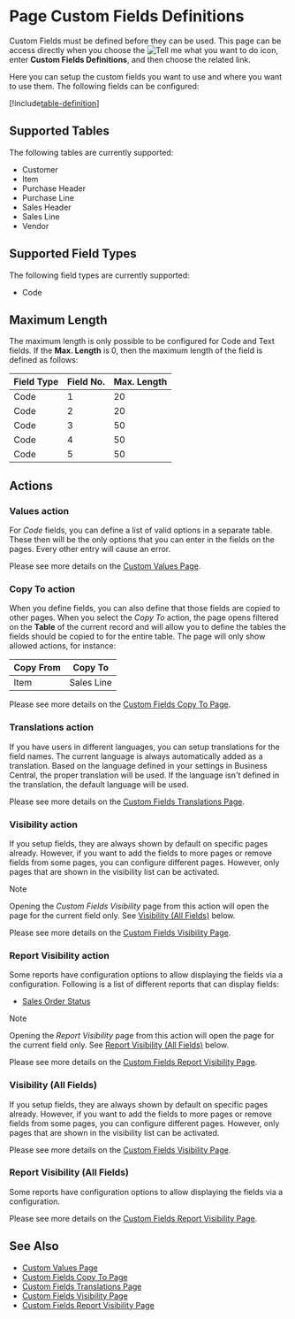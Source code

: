 # Page Custom Fields Definitions

Custom Fields must be defined before they can be used. This page can be access directly when you choose the ![Tell me what you want to do](/images/magnifying-glass.gif) icon, enter **Custom Fields Definitions**, and then choose the related link.

Here you can setup the custom fields you want to use and where you want to use them. The following fields can be configured:

[!include[table-definition](includes/table-definition.md)]

## Supported Tables

The following tables are currently supported:

- Customer
- Item
- Purchase Header
- Purchase Line
- Sales Header
- Sales Line
- Vendor

## Supported Field Types

The following field types are currently supported:

- Code

## Maximum Length

The maximum length is only possible to be configured for Code and Text fields. If the **Max. Length** is 0, then the maximum length of the field is defined as follows:

| Field Type | Field No. | Max. Length |
|-|-|-|
| Code | 1 | 20 |
| Code | 2 | 20 |
| Code | 3 | 50 |
| Code | 4 | 50 |
| Code | 5 | 50 |

## Actions

### Values action

For *Code* fields, you can define a list of valid options in a separate table. These then will be the only options that you can enter in the fields on the pages. Every other entry will cause an error.

Please see more details on the [Custom Values Page](page-customfield-custom-values.md).

### Copy To action

When you define fields, you can also define that those fields are copied to other pages. When you select the *Copy To* action, the page opens filtered on the **Table** of the current record and will allow you to define the tables the fields should be copied to for the entire table. The page will only show allowed actions, for instance:

| Copy From | Copy To |
|-|-|
| Item | Sales Line |

Please see more details on the [Custom Fields Copy To Page](page-customfield-copy-to.md).

### Translations action

If you have users in different languages, you can setup translations for the field names. The current language is always automatically added as a translation. Based on the language defined in your settings in Business Central, the proper translation will be used. If the language isn't defined in the translation, the default language will be used.

Please see more details on the [Custom Fields Translations Page](page-customfield-translations.md).

### Visibility action

If you setup fields, they are always shown by default on specific pages already. However, if you want to add the fields to more pages or remove fields from some pages, you can configure different pages. However, only pages that are shown in the visibility list can be activated.

> [!NOTE]
> Opening the *Custom Fields Visibility* page from this action will open the page for the current field only. See [Visibility (All Fields)](page-customfield-definitions.md#visibility-all-fields) below.

Please see more details on the [Custom Fields Visibility Page](page-customfield-visibility.md).

### Report Visibility action

Some reports have configuration options to allow displaying the fields via a configuration. Following is a list of different reports that can display fields:

- [Sales Order Status](report-sales-order-status.md)

> [!NOTE]
> Opening the *Report Visibility* page from this action will open the page for the current field only. See [Report Visibility (All Fields)](page-customfield-definitions.md#report-visibility-all-fields) below.

Please see more details on the [Custom Fields Report Visibility Page](page-customfield-report-visibility.md).

### Visibility (All Fields)

If you setup fields, they are always shown by default on specific pages already. However, if you want to add the fields to more pages or remove fields from some pages, you can configure different pages. However, only pages that are shown in the visibility list can be activated.

Please see more details on the [Custom Fields Visibility Page](page-customfield-visibility.md).

### Report Visibility (All Fields)

Some reports have configuration options to allow displaying the fields via a configuration.

Please see more details on the [Custom Fields Report Visibility Page](page-customfield-report-visibility.md).

## See Also

- [Custom Values Page](page-customfield-custom-values.md)
- [Custom Fields Copy To Page](page-customfield-copy-to.md)
- [Custom Fields Translations Page](page-customfield-translations.md)
- [Custom Fields Visibility Page](page-customfield-visibility.md)
- [Custom Fields Report Visibility Page](page-customfield-report-visibility.md)
